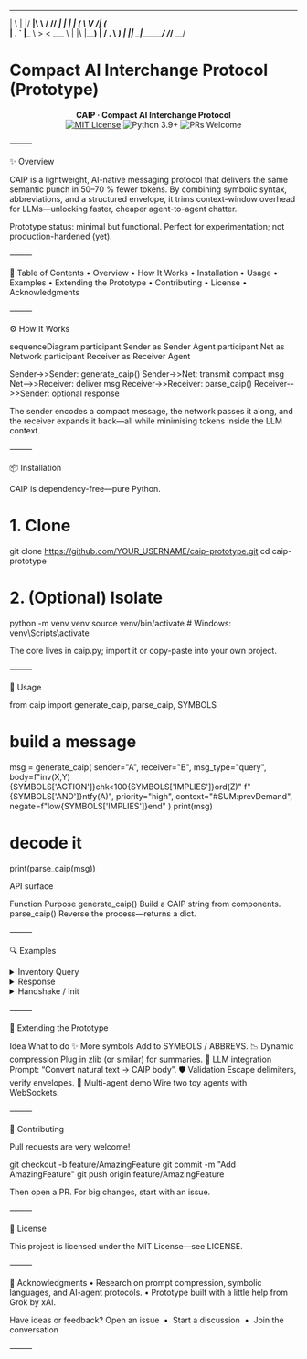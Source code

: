  _   _  _____ __   __ _____ 
| \ | |/ ____|\ \ / // ____|
|  \| | (___   \ V /| (___  
| . ` |\___ \   > <  \___ \ 
| |\  |____) | / . \ ____) |
|_| \_|_____/ /_/ \_\_____/   

# Compact AI Interchange Protocol (Prototype)

<p align="center">
  <b>CAIP · Compact AI Interchange Protocol</b><br/>
  <a href="LICENSE"><img alt="MIT License" src="https://img.shields.io/badge/license-MIT-blue.svg"/></a>
  <img alt="Python 3.9+" src="https://img.shields.io/badge/python-3.9%2B-yellow.svg"/>
  <img alt="PRs Welcome" src="https://img.shields.io/badge/PRs-welcome-brightgreen.svg"/>
</p>



⸻

✨ Overview

CAIP is a lightweight, AI-native messaging protocol that delivers the same semantic punch in 50–70 % fewer tokens. By combining symbolic syntax, abbreviations, and a structured envelope, it trims context-window overhead for LLMs—unlocking faster, cheaper agent-to-agent chatter.

Prototype status: minimal but functional. Perfect for experimentation; not production-hardened (yet).

⸻

📑 Table of Contents
	•	Overview
	•	How It Works
	•	Installation
	•	Usage
	•	Examples
	•	Extending the Prototype
	•	Contributing
	•	License
	•	Acknowledgments

⸻

⚙️ How It Works

sequenceDiagram
  participant Sender as Sender Agent
  participant Net as Network
  participant Receiver as Receiver Agent

  Sender->>Sender: generate_caip()
  Sender->>Net: transmit compact msg
  Net-->>Receiver: deliver msg
  Receiver->>Receiver: parse_caip()
  Receiver-->>Sender: optional response

The sender encodes a compact message, the network passes it along, and the receiver expands it back—all while minimising tokens inside the LLM context.

⸻

📦 Installation

CAIP is dependency-free—pure Python.

# 1. Clone
git clone https://github.com/YOUR_USERNAME/caip-prototype.git
cd caip-prototype

# 2. (Optional) Isolate
python -m venv venv
source venv/bin/activate  # Windows: venv\Scripts\activate

The core lives in caip.py; import it or copy-paste into your own project.

⸻

📝 Usage

from caip import generate_caip, parse_caip, SYMBOLS

# build a message
msg = generate_caip(
    sender="A",
    receiver="B",
    msg_type="query",
    body=f"inv(X,Y) {SYMBOLS['ACTION']}chk<100{SYMBOLS['IMPLIES']}ord(Z)"
         f"{SYMBOLS['AND']}ntfy(A)",
    priority="high",
    context="#SUM:prevDemand",
    negate=f"low{SYMBOLS['IMPLIES']}end"
)
print(msg)

# decode it
print(parse_caip(msg))

API surface

Function	Purpose
generate_caip()	Build a CAIP string from components.
parse_caip()	Reverse the process—returns a dict.


⸻

🔍 Examples

<details>
<summary>Inventory Query</summary>


◯A→◯B | Q:inv(X,Y) ●chk<100→ord(Z)∧ntfy(A) | *high | C:#SUM:prevDemand | !low→end

{
  "sender": "A",
  "receiver": "B",
  "type": "query",
  "body": "inv(X,Y) [ACTION]chk<100[IMPLIES]ord(Z)[AND]ntfy(A)",
  "priority": "high",
  "context": "#SUM:prevDemand",
  "negate": "low[IMPLIES]end"
}

</details>


<details>
<summary>Response</summary>


◯B→◯A | R:inv=80 ●ord(Z) | C:#REF:msg1∧#SUM:cost<10%

</details>


<details>
<summary>Handshake / Init</summary>


◯A→◯B | INIT:SEC:enc SHR:C001 ●init

</details>



⸻

🚀 Extending the Prototype

Idea	What to do
✨ More symbols	Add to SYMBOLS / ABBREVS.
📉 Dynamic compression	Plug in zlib (or similar) for summaries.
🤖 LLM integration	Prompt: “Convert natural text → CAIP body”.
🛡️ Validation	Escape delimiters, verify envelopes.
🤝 Multi-agent demo	Wire two toy agents with WebSockets.


⸻

🤝 Contributing

Pull requests are very welcome!

git checkout -b feature/AmazingFeature
git commit -m "Add AmazingFeature"
git push origin feature/AmazingFeature

Then open a PR. For big changes, start with an issue.

⸻

📝 License

This project is licensed under the MIT License—see LICENSE.

⸻

🙏 Acknowledgments
	•	Research on prompt compression, symbolic languages, and AI-agent protocols.
	•	Prototype built with a little help from Grok by xAI.

Have ideas or feedback?
Open an issue  •  Start a discussion  •  Join the conversation

⸻




